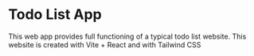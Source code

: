 # Todo List App

This web app provides full functioning of a typical todo list website.
This website is created with Vite + React and with Tailwind CSS
